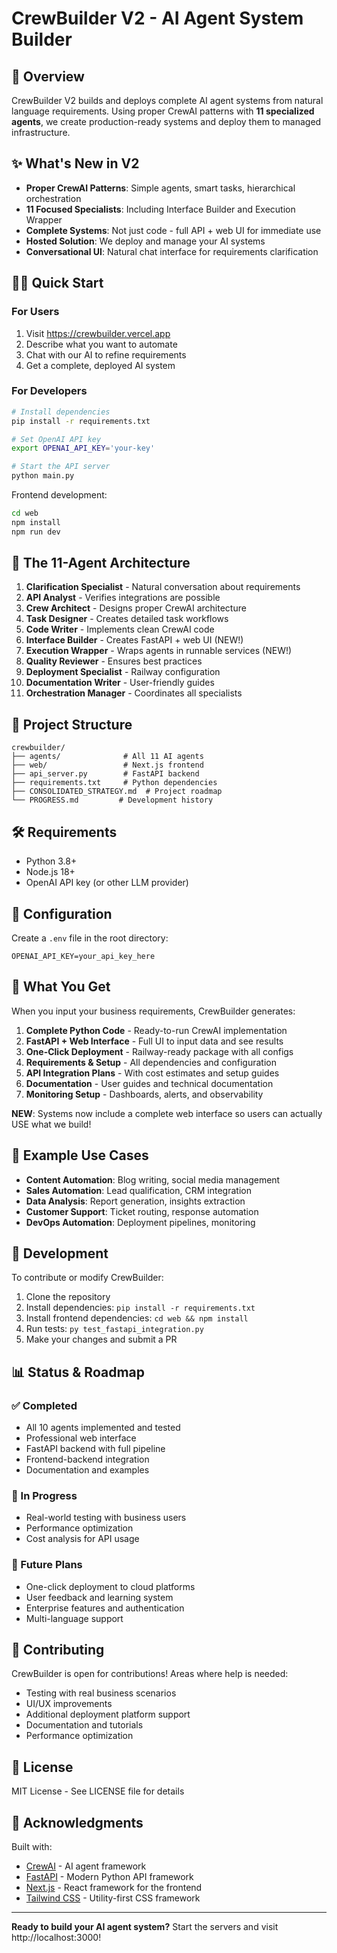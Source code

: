 # CrewBuilder V2 - AI Agent System Builder

## 🚀 Overview
CrewBuilder V2 builds and deploys complete AI agent systems from natural language requirements. Using proper CrewAI patterns with **11 specialized agents**, we create production-ready systems and deploy them to managed infrastructure.

## ✨ What's New in V2
- **Proper CrewAI Patterns**: Simple agents, smart tasks, hierarchical orchestration
- **11 Focused Specialists**: Including Interface Builder and Execution Wrapper
- **Complete Systems**: Not just code - full API + web UI for immediate use
- **Hosted Solution**: We deploy and manage your AI systems
- **Conversational UI**: Natural chat interface for requirements clarification

## 🏃‍♂️ Quick Start

### For Users
1. Visit https://crewbuilder.vercel.app
2. Describe what you want to automate
3. Chat with our AI to refine requirements
4. Get a complete, deployed AI system

### For Developers
```bash
# Install dependencies
pip install -r requirements.txt

# Set OpenAI API key
export OPENAI_API_KEY='your-key'

# Start the API server
python main.py
```

Frontend development:
```bash
cd web
npm install
npm run dev
```

## 🤖 The 11-Agent Architecture

1. **Clarification Specialist** - Natural conversation about requirements
2. **API Analyst** - Verifies integrations are possible
3. **Crew Architect** - Designs proper CrewAI architecture
4. **Task Designer** - Creates detailed task workflows
5. **Code Writer** - Implements clean CrewAI code
6. **Interface Builder** - Creates FastAPI + web UI (NEW!)
7. **Execution Wrapper** - Wraps agents in runnable services (NEW!)
8. **Quality Reviewer** - Ensures best practices
9. **Deployment Specialist** - Railway configuration
10. **Documentation Writer** - User-friendly guides
11. **Orchestration Manager** - Coordinates all specialists

## 📁 Project Structure
```
crewbuilder/
├── agents/              # All 11 AI agents
├── web/                 # Next.js frontend
├── api_server.py        # FastAPI backend
├── requirements.txt     # Python dependencies
├── CONSOLIDATED_STRATEGY.md  # Project roadmap
└── PROGRESS.md         # Development history
```

## 🛠️ Requirements

- Python 3.8+
- Node.js 18+
- OpenAI API key (or other LLM provider)

## 📝 Configuration

Create a `.env` file in the root directory:
```env
OPENAI_API_KEY=your_api_key_here
```

## 🚀 What You Get

When you input your business requirements, CrewBuilder generates:

1. **Complete Python Code** - Ready-to-run CrewAI implementation
2. **FastAPI + Web Interface** - Full UI to input data and see results
3. **One-Click Deployment** - Railway-ready package with all configs
4. **Requirements & Setup** - All dependencies and configuration
5. **API Integration Plans** - With cost estimates and setup guides
6. **Documentation** - User guides and technical documentation
7. **Monitoring Setup** - Dashboards, alerts, and observability

**NEW**: Systems now include a complete web interface so users can actually USE what we build!

## 🎯 Example Use Cases

- **Content Automation**: Blog writing, social media management
- **Sales Automation**: Lead qualification, CRM integration
- **Data Analysis**: Report generation, insights extraction
- **Customer Support**: Ticket routing, response automation
- **DevOps Automation**: Deployment pipelines, monitoring

## 🔧 Development

To contribute or modify CrewBuilder:

1. Clone the repository
2. Install dependencies: `pip install -r requirements.txt`
3. Install frontend dependencies: `cd web && npm install`
4. Run tests: `py test_fastapi_integration.py`
5. Make your changes and submit a PR

## 📊 Status & Roadmap

### ✅ Completed
- All 10 agents implemented and tested
- Professional web interface
- FastAPI backend with full pipeline
- Frontend-backend integration
- Documentation and examples

### 🔄 In Progress
- Real-world testing with business users
- Performance optimization
- Cost analysis for API usage

### 📅 Future Plans
- One-click deployment to cloud platforms
- User feedback and learning system
- Enterprise features and authentication
- Multi-language support

## 🤝 Contributing

CrewBuilder is open for contributions! Areas where help is needed:

- Testing with real business scenarios
- UI/UX improvements
- Additional deployment platform support
- Documentation and tutorials
- Performance optimization

## 📄 License

MIT License - See LICENSE file for details

## 🙏 Acknowledgments

Built with:
- [CrewAI](https://github.com/joaomdmoura/crewAI) - AI agent framework
- [FastAPI](https://fastapi.tiangolo.com/) - Modern Python API framework
- [Next.js](https://nextjs.org/) - React framework for the frontend
- [Tailwind CSS](https://tailwindcss.com/) - Utility-first CSS framework

---

**Ready to build your AI agent system?** Start the servers and visit http://localhost:3000!